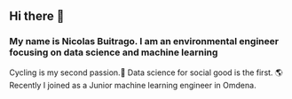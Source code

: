 ## Hi there 👋

### My name is Nicolas Buitrago. I am an environmental engineer focusing on data science and machine learning

Cycling is my second passion.:bicyclist:
Data science for social good is the first. :earth_americas:
Recently I joined as a Junior machine learning engineer in Omdena. 
<!--
**nicolasbuitragob/nicolasbuitragob** is a ✨ _special_ ✨ repository because its `README.md` (this file) appears on your GitHub profile.

Here are some ideas to get you started:

- 🔭 I’m currently working on ...
- 🌱 I’m currently learning ...
- 👯 I’m looking to collaborate on ...
- 🤔 I’m looking for help with ...
- 💬 Ask me about ...
- 📫 How to reach me: ...
- 😄 Pronouns: ...
- ⚡ Fun fact: ...
-->
